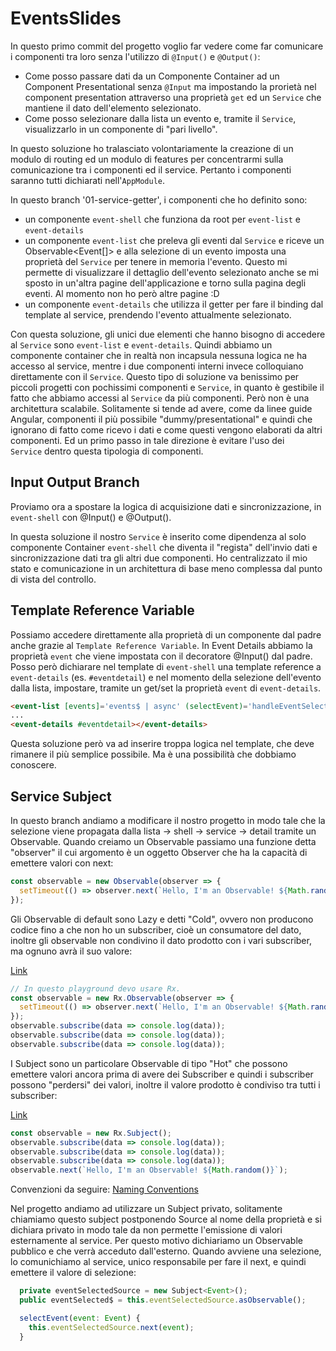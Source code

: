 # EventsSlides

In questo primo commit del progetto voglio far vedere come far comunicare i componenti tra loro senza l'utilizzo di `@Input()` e `@Output()`:

- Come posso passare dati da un Componente Container ad un Component Presentational senza `@Input` ma impostando la prorietà nel component presentation attraverso una proprietà `get` ed un `Service` che mantiene il dato dell'elemento selezionato.
- Come posso selezionare dalla lista un evento e, tramite il `Service`, visualizzarlo in un componente di "pari livello".

In questo soluzione ho tralasciato volontariamente la creazione di un modulo di routing ed un modulo di features per concentrarmi sulla comunicazione tra i componenti ed il service. Pertanto i componenti saranno tutti dichiarati nell'`AppModule`.

In questo branch '01-service-getter', i componenti che ho definito sono:
- un componente `event-shell` che funziona da root per `event-list` e `event-details`
- un componente `event-list` che preleva gli eventi dal `Service` e riceve un Observable<Event[]> e alla selezione di un evento imposta una proprietà del `Service` per tenere in memoria l'evento. Questo mi permette di visualizzare il dettaglio dell'evento selezionato anche se mi sposto in un'altra pagine dell'applicazione e torno sulla pagina degli eventi. Al momento non ho però altre pagine :D
- un componente `event-details` che utilizza il getter per fare il binding dal template al service, prendendo l'evento attualmente selezionato.

Con questa soluzione, gli unici due elementi che hanno bisogno di accedere al `Service` sono `event-list` e `event-details`.
Quindi abbiamo un componente container che in realtà non incapsula nessuna logica ne ha accesso al service, mentre i due componenti interni invece colloquiano direttamente con il `Service`.
Questo tipo di soluzione va benissimo per piccoli progetti con pochissimi componenti e `Service`, in quanto è gestibile il fatto che abbiamo accessi al `Service` da più componenti.
Però non è una architettura scalabile. Solitamente si tende ad avere, come da linee guide Angular, componenti il più possibile "dummy/presentational" e quindi che ignorano di fatto come ricevo i dati e come questi vengono elaborati da altri componenti. Ed un primo passo in tale direzione è evitare l'uso dei `Service` dentro questa tipologia di componenti.

## Input Output Branch

Proviamo ora a spostare la logica di acquisizione dati e sincronizzazione, in `event-shell` con @Input() e @Output().

In questa soluzione il nostro `Service` è inserito come dipendenza al solo componente Container `event-shell` che diventa il "regista" dell'invio dati e sincronizzazione dati tra gli altri due componenti. Ho centralizzato il mio stato e comunicazione in un architettura di base meno complessa dal punto di vista del controllo.

## Template Reference Variable

Possiamo accedere direttamente alla proprietà di un componente dal padre anche grazie al `Template Reference Variable`. In Event Details abbiamo la proprietà `event` che viene impostata con il decoratore @Input() dal padre. Posso però dichiarare nel template di `event-shell` una template reference a `event-details` (es. `#eventdetail`) e nel momento della selezione dell'evento dalla lista, impostare, tramite un get/set la proprietà `event` di `event-details`.

```html
<event-list [events]='events$ | async' (selectEvent)='handleEventSelection($event); eventdetail.event = $event;'></event-list>
...
<event-details #eventdetail></event-details>
```

Questa soluzione però va ad inserire troppa logica nel template, che deve rimanere il più semplice possibile. Ma è una possibilità che dobbiamo conoscere.

## Service Subject

In questo branch andiamo a modificare il nostro progetto in modo tale che la selezione viene propagata dalla lista -> shell -> service -> detail tramite un Observable.
Quando creiamo un Observable passiamo una funzione detta "observer" il cui argomento è un oggetto Observer che ha la capacità di emettere valori con next:

```js
const observable = new Observable(observer => {
  setTimeout(() => observer.next(`Hello, I'm an Observable! ${Math.random()}`), 1000);
});
```

Gli Observable di default sono Lazy e detti "Cold", ovvero non producono codice fino a che non ho un subscriber, cioè un consumatore del dato, inoltre gli observable non condivino il dato prodotto con i vari subscriber, ma ognuno avrà il suo valore:

[Link](https://goo.gl/X1MghS)
```js
// In questo playground devo usare Rx.
const observable = new Rx.Observable(observer => {
  setTimeout(() => observer.next(`Hello, I'm an Observable! ${Math.random()}`), 1000);
});
observable.subscribe(data => console.log(data));
observable.subscribe(data => console.log(data));
observable.subscribe(data => console.log(data));
```

I Subject sono un particolare Observable di tipo "Hot" che possono emettere valori ancora prima di avere dei Subscriber e quindi i subscriber possono "perdersi" dei valori, inoltre il valore prodotto è condiviso tra tutti i subscriber:

[Link](https://goo.gl/Ym3DdY)
```js
const observable = new Rx.Subject();
observable.subscribe(data => console.log(data));
observable.subscribe(data => console.log(data));
observable.subscribe(data => console.log(data));
observable.next(`Hello, I'm an Observable! ${Math.random()}`);
```

Convenzioni da seguire:
[Naming Conventions](https://angular.io/guide/rx-library#naming-conventions-for-observables)

Nel progetto andiamo ad utilizzare un Subject privato, solitamente chiamiamo questo subject postponendo Source al nome della proprietà e si dichiara privato in modo tale da non permette l'emissione di valori esternamente al service. Per questo motivo dichiariamo un Observable pubblico e che verrà acceduto dall'esterno.
Quando avviene una selezione, lo comunichiamo al service, unico responsabile per fare il next, e quindi emettere il valore di selezione:

```js
  private eventSelectedSource = new Subject<Event>();
  public eventSelected$ = this.eventSelectedSource.asObservable();

  selectEvent(event: Event) {
    this.eventSelectedSource.next(event);
  }
```
